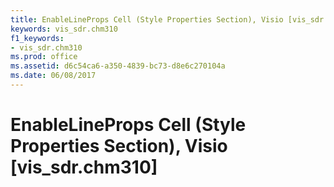 ```yaml
---
title: EnableLineProps Cell (Style Properties Section), Visio [vis_sdr.chm310]
keywords: vis_sdr.chm310
f1_keywords:
- vis_sdr.chm310
ms.prod: office
ms.assetid: d6c54ca6-a350-4839-bc73-d8e6c270104a
ms.date: 06/08/2017
---
```



# EnableLineProps Cell (Style Properties Section), Visio [vis_sdr.chm310]

